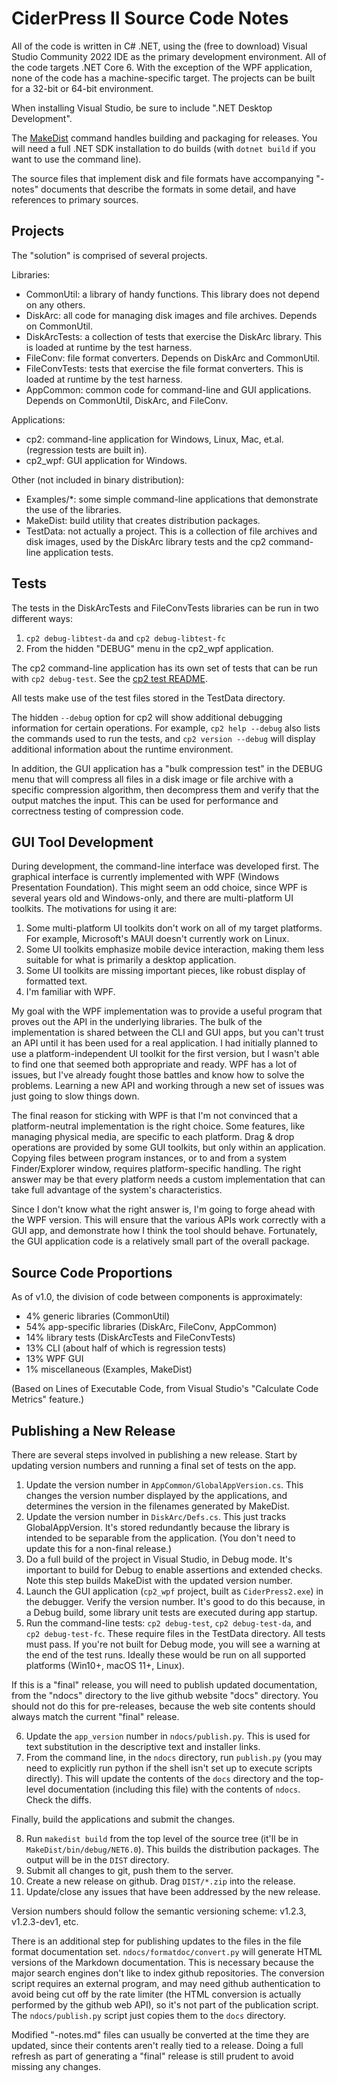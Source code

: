 # CiderPress II Source Code Notes #

All of the code is written in C# .NET, using the (free to download) Visual
Studio Community 2022 IDE as the primary development environment.  All of
the code targets .NET Core 6.  With the exception of the WPF application,
none of the code has a machine-specific target.  The projects can be built
for a 32-bit or 64-bit environment.

When installing Visual Studio, be sure to include ".NET Desktop Development".

The [MakeDist](MakeDist/README.md) command handles building and packaging for
releases.  You will need a full .NET SDK installation to do builds (with
`dotnet build` if you want to use the command line).

The source files that implement disk and file formats have accompanying
"-notes" documents that describe the formats in some detail, and have
references to primary sources.

## Projects ##

The "solution" is comprised of several projects.

Libraries:

 - CommonUtil: a library of handy functions.  This library does not depend
   on any others.
 - DiskArc: all code for managing disk images and file archives.  Depends
   on CommonUtil.
 - DiskArcTests: a collection of tests that exercise the DiskArc library.
   This is loaded at runtime by the test harness.
 - FileConv: file format converters.  Depends on DiskArc and CommonUtil.
 - FileConvTests: tests that exercise the file format converters.  This is
   loaded at runtime by the test harness.
 - AppCommon: common code for command-line and GUI applications.  Depends
   on CommonUtil, DiskArc, and FileConv.

Applications:

 - cp2: command-line application for Windows, Linux, Mac, et.al. (regression
   tests are built in).
 - cp2_wpf: GUI application for Windows.

Other (not included in binary distribution):

 - Examples/*: some simple command-line applications that demonstrate
   the use of the libraries.
 - MakeDist: build utility that creates distribution packages.
 - TestData: not actually a project.  This is a collection of file archives
   and disk images, used by the DiskArc library tests and the cp2
   command-line application tests.

## Tests ##

The tests in the DiskArcTests and FileConvTests libraries can be run in two
different ways:

 1. `cp2 debug-libtest-da` and `cp2 debug-libtest-fc`
 2. From the hidden "DEBUG" menu in the cp2_wpf application.

The cp2 command-line application has its own set of tests that can be run with
`cp2 debug-test`.  See the [cp2 test README](cp2/Tests/README.md).

All tests make use of the test files stored in the TestData directory.

The hidden `--debug` option for cp2 will show additional debugging information
for certain operations.  For example, `cp2 help --debug` also lists the
commands used to run the tests, and `cp2 version --debug` will display
additional information about the runtime environment.

In addition, the GUI application has a "bulk compression test" in the DEBUG
menu that will compress all files in a disk image or file archive with a
specific compression algorithm, then decompress them and verify that the output
matches the input.  This can be used for performance and correctness testing
of compression code.

## GUI Tool Development ##

During development, the command-line interface was developed first.  The
graphical interface is currently implemented with WPF (Windows Presentation
Foundation).  This might seem an odd choice, since WPF is several years old
and Windows-only, and there are multi-platform UI toolkits.  The motivations
for using it are:

 1. Some multi-platform UI toolkits don't work on all of my target platforms.
    For example, Microsoft's MAUI doesn't currently work on Linux.
 2. Some UI toolkits emphasize mobile device interaction, making them less
    suitable for what is primarily a desktop application.
 3. Some UI toolkits are missing important pieces, like robust display of
    formatted text.
 4. I'm familiar with WPF.

My goal with the WPF implementation was to provide a useful program that
proves out the API in the underlying libraries.  The bulk of the
implementation is shared between the CLI and GUI apps, but you can't trust an
API until it has been used for a real application.  I had initially planned to
use a platform-independent UI toolkit for the first version, but I wasn't able
to find one that seemed both appropriate and ready.  WPF has a lot of issues,
but I've already fought those battles and know how to solve the problems.
Learning a new API and working through a new set of issues was just going to
slow things down.

The final reason for sticking with WPF is that I'm not convinced that a
platform-neutral implementation is the right choice.  Some features, like
managing physical media, are specific to each platform.  Drag & drop
operations are provided by some GUI toolkits, but only within an application.
Copying files between program instances, or to and from a system
Finder/Explorer window, requires platform-specific handling.  The right answer
may be that every platform needs a custom implementation that can take full
advantage of the system's characteristics.

Since I don't know what the right answer is, I'm going to forge ahead with the
WPF version.  This will ensure that the various APIs work correctly with a GUI
app, and demonstrate how I think the tool should behave.  Fortunately, the GUI
application code is a relatively small part of the overall package.

## Source Code Proportions ##

As of v1.0, the division of code between components is approximately:

 - 4% generic libraries (CommonUtil)
 - 54% app-specific libraries (DiskArc, FileConv, AppCommon)
 - 14% library tests (DiskArcTests and FileConvTests)
 - 13% CLI (about half of which is regression tests)
 - 13% WPF GUI
 - 1% miscellaneous (Examples, MakeDist)

(Based on Lines of Executable Code, from Visual Studio's "Calculate Code
Metrics" feature.)

## Publishing a New Release ##

There are several steps involved in publishing a new release.  Start by
updating version numbers and running a final set of tests on the app.

 1. Update the version number in `AppCommon/GlobalAppVersion.cs`.  This
    changes the version number displayed by the applications, and
    determines the version in the filenames generated by MakeDist.
 2. Update the version number in `DiskArc/Defs.cs`.  This just tracks
    GlobalAppVersion.  It's stored redundantly because the library is
    intended to be separable from the application.  (You don't need to
    update this for a non-final release.)
 3. Do a full build of the project in Visual Studio, in Debug mode.  It's
    important to build for Debug to enable assertions and extended checks.
    Note this step builds MakeDist with the updated version number.
 4. Launch the GUI application (`cp2_wpf` project, built as `CiderPress2.exe`)
    in the debugger.  Verify the version number.  It's good to do this
    because, in a Debug build, some library unit tests are executed during
    app startup.
 5. Run the command-line tests: `cp2 debug-test`, `cp2 debug-test-da`,
    and `cp2 debug-test-fc`.  These require files in the TestData directory.
    All tests must pass.  If you're not built for Debug mode, you will see
    a warning at the end of the test runs.  Ideally these would be run on
    all supported platforms (Win10+, macOS 11+, Linux).

If this is a "final" release, you will need to publish updated documentation,
from the "ndocs" directory to the live github website "docs" directory.  You
should not do this for pre-releases, because the web site contents should
always match the current "final" release.

 6. Update the `app_version` number in `ndocs/publish.py`.  This is used
    for text substitution in the descriptive text and installer links.
 7. From the command line, in the `ndocs` directory, run `publish.py`
    (you may need to explicitly run python if the shell isn't set up to
    execute scripts directly).  This will update the contents of the `docs`
    directory and the top-level documentation (including this file) with the
    contents of `ndocs`.  Check the diffs.

Finally, build the applications and submit the changes.

 8. Run `makedist build` from the top level of the source tree (it'll be in
    `MakeDist/bin/debug/NET6.0`).  This builds the distribution packages.
    The output will be in the `DIST` directory.
 9. Submit all changes to git, push them to the server.
 10. Create a new release on github.  Drag `DIST/*.zip` into the release.
 11. Update/close any issues that have been addressed by the new release.

Version numbers should follow the semantic versioning scheme: v1.2.3,
v1.2.3-dev1, etc.

There is an additional step for publishing updates to the files in the
file format documentation set.  `ndocs/formatdoc/convert.py` will generate
HTML versions of the Markdown documentation.  This is necessary because the
major search engines don't like to index github repositories.  The conversion
script requires an external program, and may need github authentication to
avoid being cut off by the rate limiter (the HTML conversion is actually
performed by the github web API), so it's not part of the publication script.
The `ndocs/publish.py` script just copies them to the `docs` directory.

Modified "-notes.md" files can usually be converted at the time they are
updated, since their contents aren't really tied to a release.  Doing a full
refresh as part of generating a "final" release is still prudent to avoid
missing any changes.
